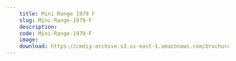 ```yaml
---
    title: Mini Range 1979 F
    slug: Mini-Range-1979-F
    description:
    code: Mini-Range-1979-F
    image:
    download: https://cmdiy-archive.s3.us-east-1.amazonaws.com/brochures/documents/Mini+Range+1979+F.pdf
---
```

<!-- Content of the page -->

##
        